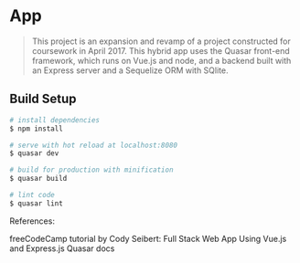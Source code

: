 # App

> This project is an expansion and revamp of a project constructed for coursework in April 2017. This hybrid app uses the Quasar front-end framework, which runs on Vue.js and node, and a backend built with an Express server and a Sequelize ORM with SQlite.

## Build Setup

``` bash
# install dependencies
$ npm install

# serve with hot reload at localhost:8080
$ quasar dev

# build for production with minification
$ quasar build

# lint code
$ quasar lint
```

References:

freeCodeCamp tutorial by Cody Seibert: Full Stack Web App Using Vue.js and Express.js
Quasar docs